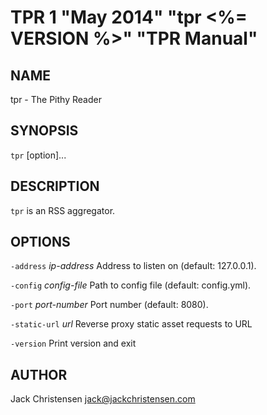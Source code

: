 TPR 1 "May 2014" "tpr <%= VERSION %>" "TPR Manual"
==================================================

NAME
----

tpr - The Pithy Reader

SYNOPSIS
--------

`tpr` [option]...

DESCRIPTION
-----------

`tpr` is an RSS aggregator.

OPTIONS
-------

`-address` *ip-address*
  Address to listen on (default: 127.0.0.1).

`-config` *config-file*
  Path to config file (default: config.yml).

`-port` *port-number*
  Port number (default: 8080).

`-static-url` *url*
  Reverse proxy static asset requests to URL

`-version`
  Print version and exit

AUTHOR
------

Jack Christensen <jack@jackchristensen.com>
